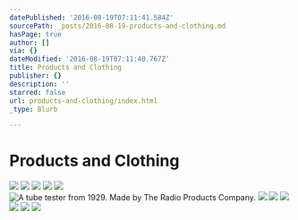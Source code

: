 ```yaml
---
datePublished: '2016-08-19T07:11:41.584Z'
sourcePath: _posts/2016-08-19-products-and-clothing.md
hasPage: true
author: []
via: {}
dateModified: '2016-08-19T07:11:40.767Z'
title: Products and Clothing
publisher: {}
description: ''
starred: false
url: products-and-clothing/index.html
_type: Blurb

---
```

# Products and Clothing
![](https://the-grid-user-content.s3-us-west-2.amazonaws.com/e0fccee2-51ed-4eac-b720-996b14f9f569.jpg)
![](https://s3-us-west-2.amazonaws.com/the-grid-img/p/e34f8fb312bde8e33a7687e7d7f4ede10c79dcc1.jpg)
![](https://the-grid-user-content.s3-us-west-2.amazonaws.com/e41a95bc-8dc1-4d91-86a7-770f5aa39f60.jpg)
![](https://the-grid-user-content.s3-us-west-2.amazonaws.com/25535312-c135-4388-82ca-7967f2afe116.jpg)
![](https://the-grid-user-content.s3-us-west-2.amazonaws.com/739af9fc-a567-41e7-b307-174e11d4bbd5.jpg)
![A tube tester from 1929. Made by The Radio Products Company.](https://the-grid-user-content.s3-us-west-2.amazonaws.com/b87c42cf-2bf4-4838-a873-51f9cb83656f.jpg)
![](https://the-grid-user-content.s3-us-west-2.amazonaws.com/e5644147-e2d5-4848-838b-5510e2ffb121.jpg)
![](https://the-grid-user-content.s3-us-west-2.amazonaws.com/c1f33aa9-0717-4575-8c41-a070b8e9822d.jpg)
![](https://the-grid-user-content.s3-us-west-2.amazonaws.com/caf9295e-d101-4720-95e2-c3de67cbc552.jpg)
![](https://the-grid-user-content.s3-us-west-2.amazonaws.com/a1ca7267-60ce-403b-9674-602613e59932.jpg)
![](https://the-grid-user-content.s3-us-west-2.amazonaws.com/4b66dd6e-1475-440d-b9f3-d99fb79363bd.jpg)
![](https://the-grid-user-content.s3-us-west-2.amazonaws.com/a2da736e-16b4-4e7f-b94b-37a64ba62a7c.jpg)